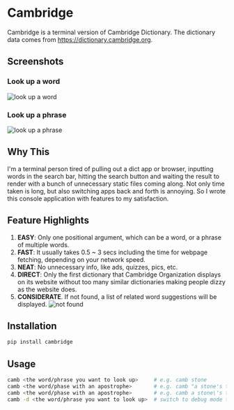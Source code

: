 # Cambridge

Cambridge is a terminal version of Cambridge Dictionary. The dictionary data comes from https://dictionary.cambridge.org.

## Screenshots
### Look up a word
![look up a word](/screenshots/word.png)
### Look up a phrase
![look up a phrase](/screenshots/phrase.png)

## Why This
I'm a terminal person tired of pulling out a dict app or browser, inputting words in the search bar, hitting the search button and waiting the result to render with a bunch of unnecessary static files coming along. Not only time taken is long, but also switching apps back and forth is annoying. So I wrote this console application with features to my satisfaction.

## Feature Highlights
1. **EASY**: Only one positional argument, which can be a word, or a phrase of multiple words.
2. **FAST**: It usually takes 0.5 ~ 3 secs including the time for webpage fetching, depending on your network speed.
3. **NEAT**: No unnecessary info, like ads, quizzes, pics, etc.
4. **DIRECT**: Only the first dictionary that Cambridge Organization displays on its website without too many similar dictionaries making people dizzy as the website does.
5. **CONSIDERATE**. If not found, a list of related word suggestions will be displayed.
![not found](/screenshots/not_found.png)

## Installation
```python
pip install cambridge
```

## Usage
```bash
camb <the word/phrase you want to look up>     # e.g. camb stone
camb <the word/phase with an apostrophe>       # e.g. camb "a stone's throw"
camb <the word/phase with an apostrophe>       # e.g. camb a stone\'s throw
camb -d <the word/phrase you want to look up>  # switch to debug mode to inspect problems if any
```
